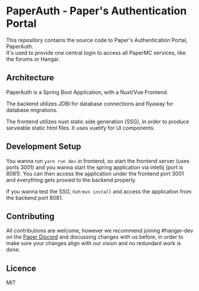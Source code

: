 # PaperAuth - Paper's Authentication Portal

This repository contains the source code to Paper's Authentication Portal, PaperAuth.  
It's used to provide one central login to access all PaperMC services, like the forums or Hangar.

## Architecture

PaperAuth is a Spring Boot Application, with a Nuxt/Vue Frontend.

The backend utilizes JDBI for database connections and flyaway for database migrations.

The frontend utilizes nuxt static side generation (SSG), in order to produce serveable static html files. It uses vuetify for UI components.

## Development Setup

You wanna run `yarn run dev` in frontend, so start the frontend server (uses ports 3001) and you wanna start the spring application via intellij (port is 8081).
You can then access the application under the frontend port 3001 and everything gets proxied to the backend properly.

If you wanna test the SSG, run `mvn install` and access the application from the backend port 8081.

## Contributing

All contributions are welcome, however we recommend joining #hangar-dev on the [Paper Discord](https://discord.gg/papermc) and discussing changes with us before,
in order to make sure your changes align with our vision and no redundant work is done.

## Licence

MIT
